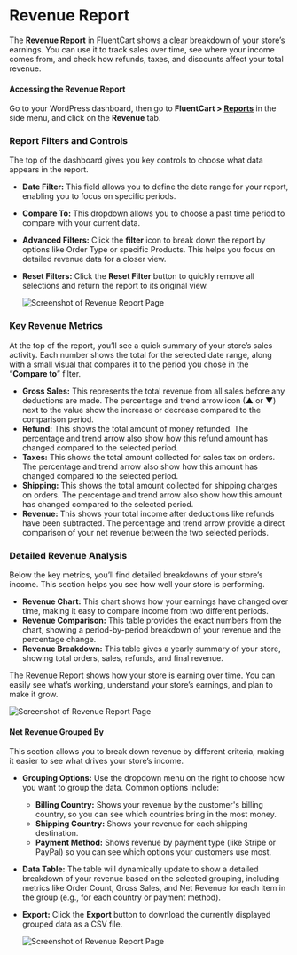 # Revenue Report

The **Revenue Report** in FluentCart shows a clear breakdown of your store’s earnings. You can use it to track sales over time, see where your income comes from, and check how refunds, taxes, and discounts affect your total revenue.

#### Accessing the Revenue Report

Go to your WordPress dashboard, then go to **FluentCart > [Reports](/guide/reporting-analytics/reports-dashboard-overview.md)** in the side menu, and click on the **Revenue** tab.

### Report Filters and Controls

The top of the dashboard gives you key controls to choose what data appears in the report.

* **Date Filter:** This field allows you to define the date range for your report, enabling you to focus on specific periods.
* **Compare To:** This dropdown allows you to choose a past time period to compare with your current data.
* **Advanced Filters:** Click the **filter** icon to break down the report by options like Order Type or specific Products. This helps you focus on detailed revenue data for a closer view.
* **Reset Filters:** Click the **Reset Filter** button to quickly remove all selections and return the report to its original view.

	![Screenshot of Revenue Report Page](/images/reporting-analytics/revenue/advanced-filter.webp)

### Key Revenue Metrics

At the top of the report, you’ll see a quick summary of your store’s sales activity. Each number shows the total for the selected date range, along with a small visual that compares it to the period you chose in the “**Compare to**” filter.

* **Gross Sales:** This represents the total revenue from all sales before any deductions are made. The percentage and trend arrow icon (▲ or ▼) next to the value show the increase or decrease compared to the comparison period.
* **Refund:** This shows the total amount of money refunded. The percentage and trend arrow also show how this refund amount has changed compared to the selected period.
* **Taxes:** This shows the total amount collected for sales tax on orders. The percentage and trend arrow also show how this amount has changed compared to the selected period.
* **Shipping:** This shows the total amount collected for shipping charges on orders. The percentage and trend arrow also show how this amount has changed compared to the selected period.
* **Revenue:** This shows your total income after deductions like refunds have been subtracted. The percentage and trend arrow provide a direct comparison of your net revenue between the two selected periods.

### Detailed Revenue Analysis

Below the key metrics, you’ll find detailed breakdowns of your store’s income. This section helps you see how well your store is performing.

* **Revenue Chart:** This chart shows how your earnings have changed over time, making it easy to compare income from two different periods.
* **Revenue Comparison:** This table provides the exact numbers from the chart, showing a period-by-period breakdown of your revenue and the percentage change.
* **Revenue Breakdown:** This table gives a yearly summary of your store, showing total orders, sales, refunds, and final revenue.

The Revenue Report shows how your store is earning over time. You can easily see what’s working, understand your store’s earnings, and plan to make it grow.

   ![Screenshot of Revenue Report Page](/images/reporting-analytics/revenue/revenue-analysis.webp)

#### Net Revenue Grouped By

This section allows you to break down revenue by different criteria, making it easier to see what drives your store’s income.

* **Grouping Options:** Use the dropdown menu on the right to choose how you want to group the data. Common options include:
    * **Billing Country:** Shows your revenue by the customer's billing country, so you can see which countries bring in the most money.
    * **Shipping Country:** Shows your revenue for each shipping destination.
    * **Payment Method:** Shows revenue by payment type (like Stripe or PayPal) so you can see which options your customers use most.
* **Data Table:** The table will dynamically update to show a detailed breakdown of your revenue based on the selected grouping, including metrics like Order Count, Gross Sales, and Net Revenue for each item in the group (e.g., for each country or payment method).
* **Export:** Click the **Export** button to download the currently displayed grouped data as a CSV file.

    ![Screenshot of Revenue Report Page](/images/reporting-analytics/revenue/net-revenue.webp)
